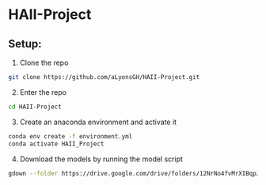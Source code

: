 # HAII-Project

## Setup:
1. Clone the repo
```bash
git clone https://github.com/aLyonsGH/HAII-Project.git
```
2. Enter the repo
```bash
cd HAII-Project
```
3. Create an anaconda environment and activate it
```bash
conda env create -f environment.yml
conda activate HAII_Project
```
4. Download the models by running the model script
```bash
gdown --folder https://drive.google.com/drive/folders/12NrNo4fvMrXIBqpJnQRUQIlr4rBTByRC
```
